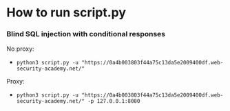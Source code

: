 # How to run script.py

### Blind SQL injection with conditional responses

No proxy:
- `python3 script.py -u "https://0a4b003803f44a75c13da5e2009400df.web-security-academy.net/"`

Proxy:
- `python3 script.py -u "https://0a4b003803f44a75c13da5e2009400df.web-security-academy.net/" -p 127.0.0.1:8080`
